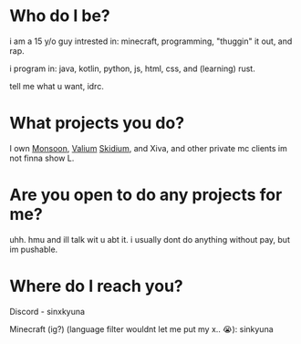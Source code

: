 # Who do I be?
i am a 15 y/o guy intrested in: minecraft, programming, "thuggin" it out, and rap.

i program in: java, kotlin, python, js, html, css, and (learning) rust.

tell me what u want, idrc.
# What projects you do?
I own [Monsoon](https://monsoon.wtf), [Valium](https://github.com/sinxkyuna/Valium) [Skidium](https://github.com/sinxkyuna/skidium), and Xiva, and other private mc clients im not finna show L.
# Are you open to do any projects for me?
uhh. hmu and ill talk wit u abt it. i usually dont do anything without pay, but im pushable.
# Where do I reach you?
Discord - sinxkyuna

Minecraft (ig?) (language filter wouldnt let me put my x.. 😭): sinkyuna
